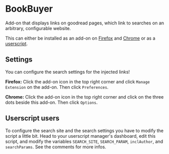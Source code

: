 # BookBuyer

Add-on that displays links on goodread pages, which link to searches on an
arbitrary, configurable website.

This can either be installed as an add-on on [Firefox](https://addons.mozilla.org/en-US/firefox/addon/bookbuyer/)
and [Chrome](https://chromewebstore.google.com/detail/bookbuyer/ecgniefnmkclifnmohjhkbkkblgpinan)
or as a [userscript](https://raw.githubusercontent.com/JonDerThan/bookbuyer/main/bookbuyer.user.js).

## Settings

You can configure the search settings for the injected links!

**Firefox:** Click the add-on icon in the top right corner and click
`Manage Extension` on the add-on. Then click `Preferences`.

**Chrome:** Click the add-on icon in the top right corner and click on the
three dots beside this add-on. Then click `Options`.


## Userscript users

To configure the search site and the search settings you have to modify the
script a little bit. Head to your userscript manager's dashboard, edit this
script, and modify the variables `SEARCH_SITE`, `SEARCH_PARAM`, `inclAuthor`,
and `searchParams`. See the comments for more infos.

